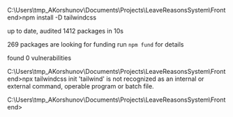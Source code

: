 C:\Users\tmp_AKorshunov\Documents\Projects\LeaveReasonsSystem\Frontend>npm install -D tailwindcss

up to date, audited 1412 packages in 10s

269 packages are looking for funding
  run `npm fund` for details

found 0 vulnerabilities

C:\Users\tmp_AKorshunov\Documents\Projects\LeaveReasonsSystem\Frontend>npx tailwindcss init
'tailwind' is not recognized as an internal or external command,
operable program or batch file.

C:\Users\tmp_AKorshunov\Documents\Projects\LeaveReasonsSystem\Frontend>
